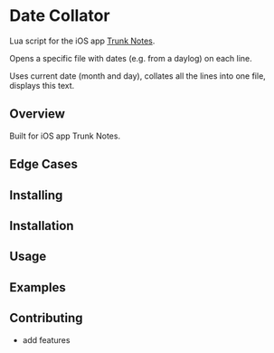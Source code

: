 
# Date Collator

Lua script for the iOS app [Trunk Notes](https://itunes.apple.com/us/app/trunk-notes/id302880785).

Opens a specific file with dates (e.g. from a daylog) on each line.

Uses current date (month and day), collates all the lines into one file, displays this text.


## Overview

Built for iOS app Trunk Notes.


## Edge Cases
## Installing
## Installation
## Usage
## Examples

## Contributing
 - add features

